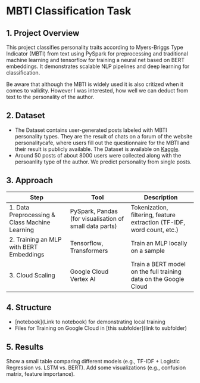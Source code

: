 # MBTI Classification Task
## 1. Project Overview
This project classifies personality traits according to Myers-Briggs Type Indicator (MBTI) from text using PySpark for preprocessing and traditional machine learning and tensorflow for training a neural net based on BERT embeddings. It demonstrates scalable NLP pipelines and deep learning for classification. 

Be aware that although the MBTI is widely used it is also critized when it comes to validity. However I was interested, how well we can deduct from text to the personality of the author.

## 2. Dataset
- The Dataset contains user-generated posts labeled with MBTI personality types. They are the result of chats on a forum of the website personalitycafe, where users fill out the questionnaire for the MBTI and their result is publicly available. The Dataset is available on [Kaggle](https://www.kaggle.com/datasets/datasnaek/mbti-type/data).
- Around 50 posts of about 8000 users were collected along with the persoanlity type of the author. We predict personality from single posts.

## 3. Approach
| Step        | Tool        | Description          |
|-------------|-------------|----------------------|
|1. Data Preprocessing & Class Machine Learning | PySpark, Pandas (for visualisation of small data parts) | Tokenization, filtering, feature extraction (TF-IDF, word count, etc.) |
|2. Training an MLP with BERT Embeddings | Tensorflow, Transformers | Train an MLP locally on a sample |
|3. Cloud Scaling | Google Cloud Vertex AI | Train a BERT model on the full training data on the Google Cloud |

## 4. Structure
- [notebook](Link to notebook) for demonstrating local training
- Files for Training on Google Cloud in [this subfolder](link to subfolder)

## 5. Results
Show a small table comparing different models (e.g., TF-IDF + Logistic Regression vs. LSTM vs. BERT).
Add some visualizations (e.g., confusion matrix, feature importance).
  
